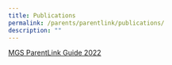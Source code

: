 ```yaml
---
title: Publications
permalink: /parents/parentlink/publications/
description: ""
---
```


[MGS ParentLink Guide 2022](https://issuu.com/mgsedu/docs/mgs_parentlink_guide_2021_final)